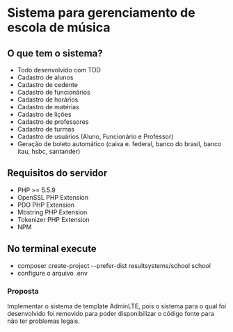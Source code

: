 # Sistema para gerenciamento de escola de música

## O que tem o sistema?
- Todo desenvolvido com TDD
- Cadastro de alunos
- Cadastro de cedente
- Cadastro de funcionários
- Cadastro de horários
- Cadastro de matérias
- Cadastro de lições
- Cadastro de professores
- Cadastro de turmas
- Cadastro de usuários (Aluno, Funcionário e Professor)
- Geração de boleto automático (caixa e. federal, banco do brasil, banco itau, hsbc, santander)

## Requisitos do servidor

- PHP >= 5.5.9
- OpenSSL PHP Extension
- PDO PHP Extension
- Mbstring PHP Extension
- Tokenizer PHP Extension
- NPM

## No terminal execute

- composer create-project --prefer-dist resultsystems/school school
- configure o arquivo .env

### Proposta
Implementar o sistema de template AdminLTE, pois o sistema para o qual foi desenvolvido foi removido para poder disponibilizar o código fonte para não ter problemas legais.
